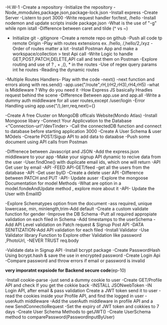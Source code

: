 -H.W-1
-Create a repository
-Initialize the repository
-Node_mmodules,package.json,package-lock.json
-Install express
-Create Server
-Listern to port 3000
-Write request handler for/test, /hello
-Install nodemon and update scripts inside    package.json
-What is the use of "-g" while npm istall
-Difference between caret and tilde (^ vs ~)

- Initialize git
-.gitignore
-Create a remote repo on github
-Push all code tp remote Origin
-Play with routes extensions ex. /hello, /,hello/2,/xyz
-Order of routes matter a lot
-Install Postman App and make a workspace/collection > test Api call
-Write Logic to handle GET,POST,PATCH,DELETE,API call and test them on Postman
-Explore routing and use of  ? , + ,(), * in the routes
-Use of regex query params int he routes
-Reading the dynamic routes


-Multiple Routes Handlers- Play with the code
-next()
-next function and errors along with res.send()
-app.use("/route",rH,(rH2,rH3),rH4,rH5)
-what is Middleware ? Why do you need it
-How Express JS basically Hnadles request behind the scene
-Difference Between app.use and app.all
-Write a dummy auth middleware for all user routes,except /user/login
-Error Handling using app.use("/),(err,req,next)={}



-Create A free Cluster on MongoDB officals Website(Mondo Atlas)
-Install Mongoose libary
-Connect Your Applicvation to the Database <"Connection-url"/devTinder>
-Call the connectedDB function and connect to database before starting application 3000
-Create A User Schema & user MOdels
-Crearte POST/Sigup API to add data to dataabse
-Push some document using API calls from Postman



-Diffrenece between Javascript and JSON
-Add the express.json middleware to your app
-Make your signup API dynamic to recive data from the user
-User.findOne() with duplicate email ids, which one will return
-API Get user by email
-API -FEED API-GET/feed -get all the users from the database
-API -Get user byID
-Create a delete user API
-Difference between PATCH  and  PUT
-API- Update auser
-Explore the mongoose Documentation for model Methods
-What are option in a model.fondeAndUpdate method , explore more about it
-API- Update the User with EmailID


-Explore Schematypes option from the document
-ass required, unique lowercase, min, minlength,trim-Add default
-Create a custom validate function for gender
-Improve the DB Schema -Putt all required appropiate validation on each filed in Schema
-Add timestamps to the userSchema
-Add API Level validation on Patch request & Signup Post API
-DATA SENITIZATION-Add API validation for each filed
-Install Validator
-Use Validator library Function to Explore other Validation like password ,PhotoUrl,
-NEVER TRUST req.body




-Validate data in Signup API
-Install bcrypt package
-Create PasswordHash Using bcrypt.hash & save the use in encrypted password
-Create Login Api
-Compare password and throw errors if email or password is invalid




**very imporatnt expsiode for Backend secure code**(ep-10)


-Install cookie-parse
-just send a dummy cookie to user
-Create GET/Profile API and check If you get the cokkie back
-INSTALL JSONwebToken
-IN Login API, after email & pass validation Create a JWT token send it to user
-read the cookies inside your Profile API, and find the logged in user
-userAuth middleware
-Add the userAuth middleware in profile API and a new SendConnectioRequest
-Set the expiry of JWT token and cokkies to 7 days
-Create User Schema Methods to getJWT()
-Create UserSchema method to comparePassword(PasswordInputByUser)